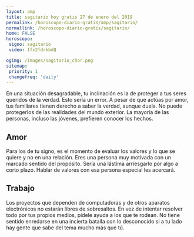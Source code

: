 ```yaml
---
layout: amp
title: sagitario hoy gratis 27 de enero del 2019 
permalink: /horoscopo-diario-gratis/amp/sagitario/
normallink: /horoscopo-diario-gratis/sagitario/
home: FALSE
horoscopo:
 signo: sagitario
 video: Ifx2fdrkbdQ

ogimg: /images/sagitario_char.png
sitemap:
 priority: 1
 changefreq: 'daily'
---
```



En una situación desagradable, tu inclinación es la de proteger a tus seres queridos de la verdad. Esto sería un error. A pesar de que actúas por amor, tus familiares tienen derecho a saber la verdad, aunque duela. No puede protegerlos de las realidades del mundo exterior. La mayoría de las personas, incluso las jóvenes, prefieren conocer los hechos.

## Amor

Para los de tu signo, es el momento de evaluar los valores y lo que se quiere y no en una relación. Eres una persona muy motivada con un marcado sentido del propósito. Sería una lástima arriesgarlo por algo a corto plazo. Hablar de valores con esa persona especial les acercará.

## Trabajo

Los proyectos que dependen de computadoras y de otros aparatos electrónicos no estarán libres de sobresaltos. En vez de intentar resolver todo por tus propios medios, pídele ayuda a los que te rodean. No tiene sentido enredarse en una incierta batalla con lo desconocido si a tu lado hay gente que sabe del tema mucho más que tú.